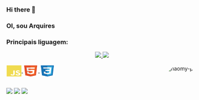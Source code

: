 ### Hi there 👋

### OI, sou Arquires
### Principais liguagem:
<div align="center">
  <a href="https://github.com/Arquiresr">
  <img height="150em" src="https://github-readme-stats.vercel.app/api?username=Arquiresr&show_icons=true&theme=dracula&include_all_commits=true&count_private=true"/>
  <img height="150em" src="https://github-readme-stats.vercel.app/api/top-langs/?username=naomy19&layout=compact&langs_count=7&theme=dracula"/>
</div>
  
<div style="display: inline_block"><br>
  <img align="center" alt="Js" height="30" width="40" src="https://raw.githubusercontent.com/devicons/devicon/master/icons/javascript/javascript-plain.svg">
  <img align="center" alt="HTML" height="30" width="40" src="https://raw.githubusercontent.com/devicons/devicon/master/icons/html5/html5-original.svg">
  <img align="center" alt="CSS" height="30" width="40" src="https://raw.githubusercontent.com/devicons/devicon/master/icons/css3/css3-original.svg">
  <img align="right" alt="naomy-pic" height="150" style="border-radius:100px;" src="https://64.media.tumblr.com/349a2230b25674faf422844d9ba002e9/tumblr_pbl9sm1kHR1w5a0tmo1_250.png">
</div>
  
  ##
  
<div>
  <a href="https://instagram.com/camillanaomy" target="_blank"><img src="https://img.shields.io/badge/-Instagram-%23E4405F?style=for-the-badge&logo=instagram&logoColor=white" target="_blank"></a>
  <a href = "mailto:camillanaomy@gmail.com"><img src="https://img.shields.io/badge/Gmail-D14836?style=for-the-badge&logo=gmail&logoColor=white" target="_blank"></a>
  <a href="https://www.linkedin.com/in/camilla-naomy-tsuda-33839b133/" target="_blank"><img src="https://img.shields.io/badge/-LinkedIn-%230077B5?style=for-the-badge&logo=linkedin&logoColor=white" target="_blank"></a> 
  </div>
